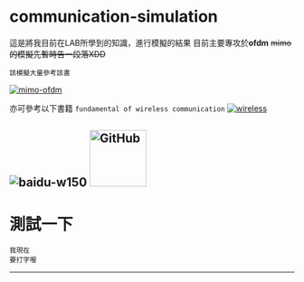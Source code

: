 # communication-simulation

這是將我目前在LAB所學到的知識，進行模擬的結果
目前主要專攻於**ofdm** ~~mimo的模擬先暫時告一段落XDD~~

```
該模擬大量參考該書
```
[![mimo-ofdm]](https://www.google.com.tw/search?q=mimo-ofdm+wireless+communications+with+matlab&oq=mimo+ofdm&aqs=chrome.4.69i57j69i60l2j69i61j35i39l2.5235j0j7&sourceid=chrome&ie=UTF-8)

亦可參考以下書籍  `fundamental of wireless communication`
[![wireless]](https://www.google.com.tw/search?q=fundamental+of+wireless+communication&source=lnms&sa=X&ved=0ahUKEwjqvK3H5_PTAhVJGJQKHZvkAy8Q_AUICSgA&biw=1920&bih=901&dpr=1)




![baidu-w150](http://www.baidu.com/img/bdlogo.gif "百度logo")
<img src="https://avatars2.githubusercontent.com/u/3265208?v=3&s=100" alt="GitHub" title="GitHub,Social Coding" style="width: 100px;" />
---------------------------------------
# 測試一下
```
我現在
要打字喔
```
--------------------------------
[mimo-ofdm]:http://t2.gstatic.com/images?q=tbn:ANd9GcRn4Q5yArUd2YeJdfQBdnV0RBHN-D0B2wzTWPD0PeJ_s0Yk3NEN "book"
[wireless]:http://i100.photobucket.com/albums/m32/ganelon9/5356224f.jpg 
